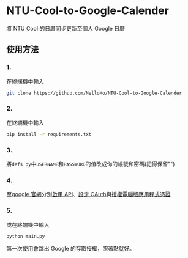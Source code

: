 # NTU-Cool-to-Google-Calender

將 NTU Cool 的日曆同步更新至個人 Google 日曆

## 使用方法
### 1.
在終端機中輸入
```bash
git clone https://github.com/NelloHo/NTU-Cool-to-Google-Calender
```

### 2.
在終端機中輸入
```bash
pip install -r requirements.txt
```

### 3.
將`defs.py`中`USERNAME`和`PASSWORD`的值改成你的帳號和密碼(記得保留"")

### 4.
至[google 官網](https://developers.google.com/calendar/api/quickstart/python?hl=zh-tw)分別[啟用 API](https://developers.google.com/calendar/api/quickstart/python?hl=zh-tw#enable_the_api)、[設定 OAuth](https://developers.google.com/calendar/api/quickstart/python?hl=zh-tw#configure_the_oauth_consent_screen)與[授權電腦版應用程式憑證](https://developers.google.com/calendar/api/quickstart/python?hl=zh-tw#authorize_credentials_for_a_desktop_application)


### 5. 
或在終端機中輸入
```bash
python main.py
```
第一次使用會跳出 Google 的存取授權，照著點就好。

